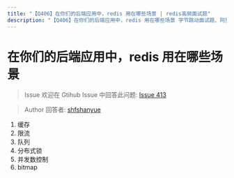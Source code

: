 ```yaml
---
title: "【Q406】在你们的后端应用中，redis 用在哪些场景 | redis高频面试题"
description: "【Q406】在你们的后端应用中，redis 用在哪些场景 字节跳动面试题、阿里腾讯面试题、美团小米面试题。"
---
```


# 在你们的后端应用中，redis 用在哪些场景

> Issue
> 欢迎在 Gtihub Issue 中回答此问题: [Issue 413](https://github.com/shfshanyue/Daily-Question/issues/413)

> Author
> 回答者: [shfshanyue](https://github.com/shfshanyue)

1. 缓存
1. 限流
1. 队列
1. 分布式锁
1. 并发数控制
1. bitmap
